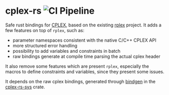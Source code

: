 # cplex-rs ![CI Pipeline](https://github.com/mbiggio/cplex-rs/actions/workflows/ci.yml/badge.svg)

Safe rust bindings for [CPLEX](https://www.ibm.com/products/ilog-cplex-optimization-studio/cplex-optimizer), based on the existing [rplex](https://github.com/emallson/rplex/tree/master) project. 
It adds a few features on top of `rplex`, such as:
* parameter namespaces consistent with the native C/C++ CPLEX API
* more structured error handling
* possibility to add variables and constraints in batch
* raw bindings generate at compile time parsing the actual cplex header

It also remove some features which are present `rplex`, especially the macros to define constraints and variables, since they present some issues.

It depends on the raw cplex bindings, generated through [bindgen](https://github.com/rust-lang/rust-bindgen) in the [cplex-rs-sys](./cplex-rs-sys/README.md) crate.
